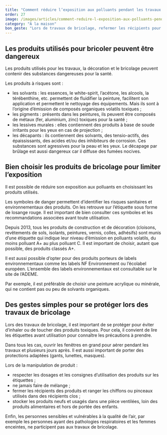 ```yaml
---
title: "­Comment réduire l’exposition aux polluants pendant les travaux ?"
order: 27
image: /images/articles/comment-reduire-l-exposition-aux-polluants-pendant-les-travaux.jpg
category: "A la maison"
bon_geste: "Lors de travaux de bricolage, refermer les récipients pour éviter que leur contenu ne s’évapore et les ranger hors de portée des enfants, dans un endroit aéré."
---
```


## ­Les produits utilisés pour bricoler peuvent être dangereux

Les produits utilisés pour les travaux, la décoration et le bricolage peuvent contenir des substances dangereuses pour la santé.

Les produits à risques sont : 
- les solvants : les essences, le white-spirit, l’acétone, les alcools, la térébenthine, etc. permettent de fluidifier la peinture, facilitent son application et permettent le nettoyage des équipements. Mais ils sont à l’origine d’émission de composés organiques volatils toxiques ; 
- les pigments : présents dans les peintures, ils peuvent être composés de métaux (fer, aluminium, zinc) toxiques pour la santé ;
- les lessives murales : elles contiennent des produits à base de soude irritants pour les yeux en cas de projection ;
- les décapants : ils contiennent des solvants, des tensio-actifs, des épaississants, des acides et/ou des inhibiteurs de corrosion. Ces substances sont agressives pour la peau et les yeux. Le décapage par brûlage est aussi dangereux car il diffuse des fumées nocives.

## ­­­Bien choisir les produits de bricolage pour limiter l’exposition

Il est possible de réduire son exposition aux polluants en choisissant les produits utilisés.

Les symboles de danger permettent d’identifier les risques sanitaires et environnementaux des produits. On les retrouve sur l’étiquette sous forme de losange rouge. Il est important de bien consulter ces symboles et les recommandations associées avant toute utilisation.

Depuis 2013, tous les produits de construction et de décoration (cloisons, revêtements de sols, isolants, peintures, vernis, colles, adhésifs) sont munis d’une étiquette qui indique leur niveau d’émission en polluants volatils, du moins polluant A+ au plus polluant C. Il est important de choisir, autant que possible, des produits classés A+.

Il est aussi possible d’opter pour des produits porteurs de labels environnementaux comme les labels NF Environnement ou l’écolabel européen. L’ensemble des labels environnementaux est consultable sur le site de l’ADEME. 
 
Par exemple, il est préférable de choisir une peinture acrylique ou minérale, qui ne contient pas ou peu de solvants organiques.

## Des gestes simples pour se protéger lors des travaux de bricolage

Lors des travaux de bricolage, il est important de se protéger pour éviter d’inhaler ou de toucher des produits toxiques. Pour cela, il convient de lire les étiquettes avant utilisation pour connaître les précautions à prendre.
 
Dans tous les cas, ouvrir les fenêtres en grand pour aérer pendant les travaux et plusieurs jours après. Il est aussi important de porter des protections adaptées (gants, lunettes, masques).

Lors de la manipulation de produit :
- respecter les dosages et les consignes d’utilisation des produits sur les étiquettes ;
- ne jamais faire de mélange ;
- fermer les récipients des produits et ranger les chiffons ou pinceaux utilisés dans des récipients clos ;
- stocker les produits neufs et usagés dans une pièce ventilées, loin des produits alimentaires et hors de portée des enfants. 

Enfin, les personnes sensibles et vulnérables à la qualité de l’air, par exemple les personnes ayant des pathologies respiratoires et les femmes enceintes, ne participent pas aux travaux de bricolage.

